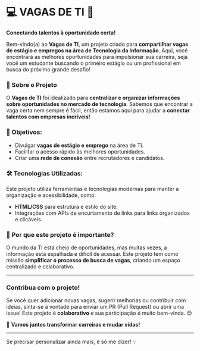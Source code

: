 # 💻 VAGAS DE TI 🚀  
**Conectando talentos à oportunidade certa!**

Bem-vindo(a) ao **Vagas de TI**, um projeto criado para **compartilhar vagas de estágio e empregos na área de Tecnologia da Informação**. Aqui, você encontrará as melhores oportunidades para impulsionar sua carreira, seja você um estudante buscando o primeiro estágio ou um profissional em busca do próximo grande desafio!

### 📌 Sobre o Projeto  
O **Vagas de TI** foi idealizado para **centralizar e organizar informações sobre oportunidades no mercado de tecnologia**. Sabemos que encontrar a vaga certa nem sempre é fácil, então estamos aqui para ajudar a **conectar talentos com empresas incríveis!**

### 🎯 Objetivos:
- Divulgar **vagas de estágio e emprego** na área de TI.
- Facilitar o acesso rápido às melhores oportunidades.
- Criar uma **rede de conexão** entre recrutadores e candidatos.

### 🛠️ Tecnologias Utilizadas:
Este projeto utiliza ferramentas e tecnologias modernas para manter a organização e acessibilidade, como:  
- **HTML/CSS** para estrutura e estilo do site.  
- Integrações com APIs de encurtamento de links para links organizados e clicáveis.

### 🌟 Por que este projeto é importante?
O mundo da TI está cheio de oportunidades, mas muitas vezes, a informação está espalhada e difícil de acessar. Este projeto tem como missão **simplificar o processo de busca de vagas**, criando um espaço centralizado e colaborativo.

---

### Contribua com o projeto!  
Se você quer adicionar novas vagas, sugerir melhorias ou contribuir com ideias, sinta-se à vontade para enviar um PR (Pull Request) ou abrir uma issue! Este projeto é **colaborativo** e sua participação é muito bem-vinda. 😊

🚀 **Vamos juntos transformar carreiras e mudar vidas!**

---

Se precisar personalizar ainda mais, é só me dizer! 💡

